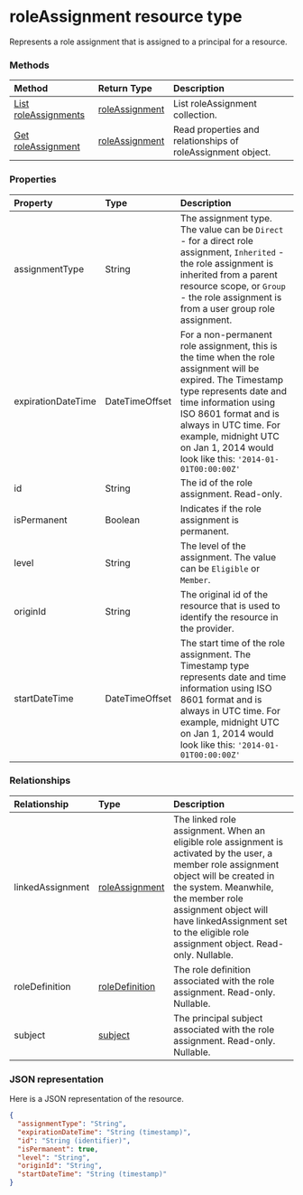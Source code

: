 # roleAssignment resource type
Represents a role assignment that is assigned to a principal for a resource.

### Methods

| Method		   | Return Type	|Description|
|:---------------|:--------|:----------|
|[List roleAssignments](../api/roleassignment_list.md) | [roleAssignment](roleassignment.md) |List roleAssignment collection.|
|[Get roleAssignment](../api/roleassignment_get.md) | [roleAssignment](roleassignment.md) |Read properties and relationships of roleAssignment object.|

### Properties
| Property	   | Type	|Description|
|:---------------|:--------|:----------|
|assignmentType|String|The assignment type. The value can be ``Direct`` - for a direct role assignment, ``Inherited`` - the role assignment is inherited from a parent resource scope, or ``Group`` - the role assignment is from a user group role assignment.|
|expirationDateTime|DateTimeOffset|For a non-permanent role assignment, this is the time when the role assignment will be expired. The Timestamp type represents date and time information using ISO 8601 format and is always in UTC time. For example, midnight UTC on Jan 1, 2014 would look like this: `'2014-01-01T00:00:00Z'`|
|id|String| The id of the role assignment. Read-only.|
|isPermanent|Boolean|Indicates if the role assignment is permanent.|
|level|String|The level of the assignment. The value can be ``Eligible`` or ``Member``.|
|originId|String|The original id of the resource that is used to identify the resource in the provider.|
|startDateTime|DateTimeOffset|The start time of the role assignment. The Timestamp type represents date and time information using ISO 8601 format and is always in UTC time. For example, midnight UTC on Jan 1, 2014 would look like this: `'2014-01-01T00:00:00Z'`|

### Relationships
| Relationship | Type	|Description|
|:---------------|:--------|:----------|
|linkedAssignment|[roleAssignment](roleassignment.md)|The linked role assignment. When an eligible role assignment is activated by the user, a member role assignment object will be created in the system. Meanwhile, the member role assignment object will have linkedAssignment set to the eligible role assignment object. Read-only. Nullable.|
|roleDefinition|[roleDefinition](roledefinition.md)|The role definition associated with the role assignment. Read-only. Nullable.|
|subject|[subject](subject.md)|The principal subject associated with the role assignment. Read-only. Nullable.|

### JSON representation

Here is a JSON representation of the resource.

<!-- {
  "blockType": "resource",
  "optionalProperties": [

  ],
  "@odata.type": "microsoft.graph.roleAssignment"
}-->

```json
{
  "assignmentType": "String",
  "expirationDateTime": "String (timestamp)",
  "id": "String (identifier)",
  "isPermanent": true,
  "level": "String",
  "originId": "String",
  "startDateTime": "String (timestamp)"
}

```

<!-- uuid: 8fcb5dbc-d5aa-4681-8e31-b001d5168d79
2015-10-25 14:57:30 UTC -->
<!-- {
  "type": "#page.annotation",
  "description": "roleAssignment resource",
  "keywords": "",
  "section": "documentation",
  "tocPath": ""
}-->